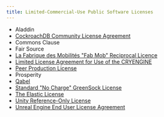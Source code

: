 ```yaml
---
title: Limited-Commercial-Use Public Software Licenses
---
```

- Aladdin
- [CockroachDB Community License Agreement](https://www.cockroachlabs.com/cockroachdb-community-license/)
- Commons Clause
- Fair Source
- [La Fabrique des Mobilités "Fab Mob" Reciprocal Licence](http://wiki.p2pfoundation.net/Fab_Mob_Reciprocal_License_for_the_Legal_Contractualisation_of_Commons#APPENDIX_II:_LA_FABRIQUE_DES_MOBILIT.C3.89S_RECIPROCAL_LICENCE)
- [Limited License Agreement for Use of the CRYENGINE](https://www.cryengine.com/ce-terms)
- [Peer Production License](http://wiki.p2pfoundation.net/Peer_Production_License#LICENSE)
- Prosperity
- [Qabel](https://github.com/Qabel/qabel-desktop/blob/master/LICENSE)
- [Standard "No Charge" GreenSock License](https://greensock.com/standard-license)
- [The Elastic License](https://github.com/elastic/elasticsearch/blob/0d8aa7527e242fbda9d84867ab8bc955758eebce/licenses/ELASTIC-LICENSE.txt)
- [Unity Reference-Only License](https://unity3d.com/legal/licenses/Unity_Reference_Only_License)
- [Unreal Engine End User License Agreement](https://www.unrealengine.com/en-US/eula)
